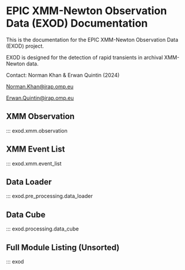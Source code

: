 # EPIC XMM-Newton Observation Data (EXOD) Documentation
This is the documentation for the EPIC XMM-Newton Observation Data (EXOD) project. 

EXOD is designed for the detection of rapid transients in archival XMM-Newton data. 

Contact:
Norman Khan & Erwan Quintin (2024)

Norman.Khan@irap.omp.eu

Erwan.Quintin@irap.omp.eu



## XMM Observation
::: exod.xmm.observation
## XMM Event List
::: exod.xmm.event_list
## Data Loader 
::: exod.pre_processing.data_loader
## Data Cube
::: exod.processing.data_cube

## Full Module Listing (Unsorted)
::: exod

